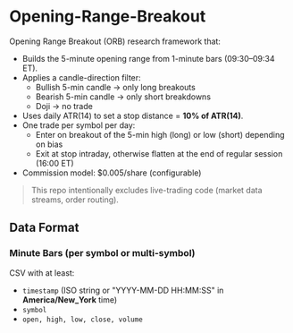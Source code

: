 # Opening-Range-Breakout

Opening Range Breakout (ORB) research framework that:
- Builds the 5-minute opening range from 1-minute bars (09:30–09:34 ET).
- Applies a candle-direction filter:
  - Bullish 5-min candle → only long breakouts
  - Bearish 5-min candle → only short breakdowns
  - Doji → no trade
- Uses daily ATR(14) to set a stop distance = **10% of ATR(14)**.
- One trade per symbol per day:
  - Enter on breakout of the 5-min high (long) or low (short) depending on bias
  - Exit at stop intraday, otherwise flatten at the end of regular session (16:00 ET)
- Commission model: $0.005/share (configurable)

> This repo intentionally excludes live-trading code (market data streams, order routing).

## Data Format

### Minute Bars (per symbol or multi-symbol)
CSV with at least:
- `timestamp` (ISO string or "YYYY-MM-DD HH:MM:SS" in **America/New_York** time)
- `symbol`
- `open, high, low, close, volume`
